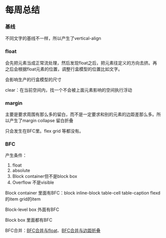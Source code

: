 # 每周总结

### 基线

不同文字的基线不一样，所以产生了vertical-align

### float

会先把元素当成正常流处理，然后发现float之后，把元素往定义的方向去挤。再之后会根据float元素的位置，调整行盒模型的位置比如文字。

会影响生产的行盒模型的尺寸

clear：在当前空间内，找一个不会被上面元素影响的空间执行浮动

### margin

主要是要求周围有那么多的留白，而不是一定要求和别的元素的边距差那么多。所以产生了margin collapse 留白折叠

只会发生在BFC里。flex grid 等都没有。

### BFC

产生条件：

1. float
2. absolute
3. Block container但不是block box
4. Overflow 不是visible

Block container 里面有BFC：block inline-block table-cell table-caption flexd的item grid的item

Block-level box 外面有BFC

Block box 里面都有BFC

BFC合并：[BFC合并与float](./BFC合并与float.html)、[BFC合并与边距折叠](./BFC合并与边距折叠.html)

